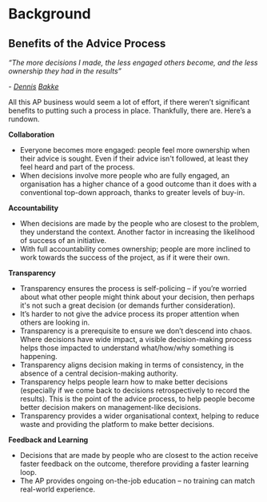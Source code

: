 # Background

## Benefits of the Advice Process

_“The more decisions I made, the less engaged others become, and the less ownership they had in the results”_

_-_ [_Dennis_](https://www.slideshare.net/pearpress/the-decisionmaker-dennisbakkeppt) [_Bakke_](https://www.slideshare.net/pearpress/the-decisionmaker-dennisbakkeppt)

All this AP business would seem a lot of effort, if there weren’t significant benefits to putting such a process in place. Thankfully, there are. Here’s a rundown.

**Collaboration**

* Everyone becomes more engaged: people feel more ownership when their advice is sought. Even if their advice isn't followed, at least they feel heard and part of the process.
* When decisions involve more people who are fully engaged, an organisation has a higher chance of a good outcome than it does with a conventional top-down approach, thanks to greater levels of buy-in.

**Accountability**

* When decisions are made by the people who are closest to the problem, they understand the context. Another factor in increasing the likelihood of success of an initiative.
* With full accountability comes ownership; people are more inclined to work towards the success of the project, as if it were their own.

**Transparency**

* Transparency ensures the process is self-policing – if you’re worried about what other people might think about your decision, then perhaps it's not such a great decision \(or demands further consideration\).
* It’s harder to not give the advice process its proper attention when others are looking in.
* Transparency is a prerequisite to ensure we don’t descend into chaos. Where decisions have wide impact, a visible decision-making process helps those impacted to understand what/how/why something is happening.
* Transparency aligns decision making in terms of consistency, in the absence of a central decision-making authority.
* Transparency helps people learn how to make better decisions \(especially if we come back to decisions retrospectively to record the results\). This is the point of the advice process, to help people become better decision makers on management-like decisions.
* Transparency provides a wider organisational context, helping to reduce waste and providing the platform to make better decisions.

**Feedback and Learning**

* Decisions that are made by people who are closest to the action receive faster feedback on the outcome, therefore providing a faster learning loop.
* The AP provides ongoing on-the-job education – no training can match real-world experience.
